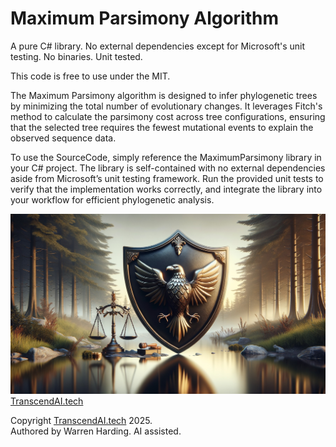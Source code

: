 # Maximum Parsimony Algorithm

A pure C# library. No external dependencies except for Microsoft's unit testing. No binaries. Unit tested.

This code is free to use under the MIT.

The Maximum Parsimony algorithm is designed to infer phylogenetic trees by minimizing the total number of evolutionary changes. It leverages Fitch's method to calculate the parsimony cost across tree configurations, ensuring that the selected tree requires the fewest mutational events to explain the observed sequence data.

To use the SourceCode, simply reference the MaximumParsimony library in your C# project. The library is self-contained with no external dependencies aside from Microsoft’s unit testing framework. Run the provided unit tests to verify that the implementation works correctly, and integrate the library into your workflow for efficient phylogenetic analysis.

![AI Image](aiimage.jpg)
[TranscendAI.tech](https://TranscendAI.tech)<br>

Copyright [TranscendAI.tech](https://TranscendAI.tech) 2025.</br>
Authored by Warren Harding. AI assisted.
